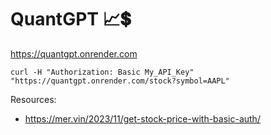 # QuantGPT 📈💲

https://quantgpt.onrender.com

```curl
curl -H "Authorization: Basic My_API_Key" "https://quantgpt.onrender.com/stock?symbol=AAPL"
```

Resources:
- https://mer.vin/2023/11/get-stock-price-with-basic-auth/